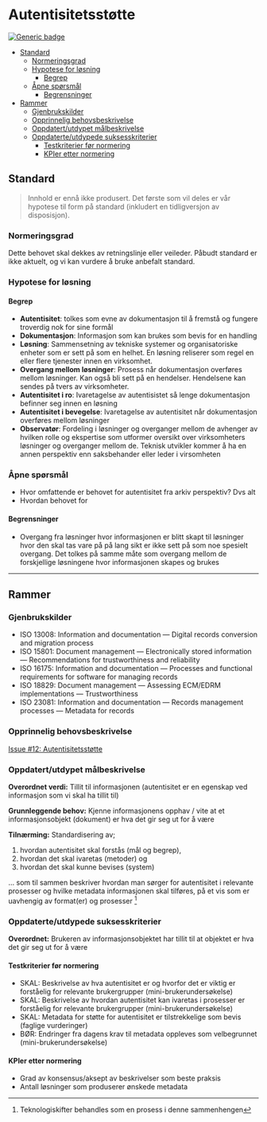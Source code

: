 # Autentisitetsstøtte

[![Generic badge](https://img.shields.io/badge/Status-Kladd-red.svg)](https://shields.io/)

<!-- MarkdownTOC -->

- [Standard](#standard)
	- [Normeringsgrad](#normeringsgrad)
	- [Hypotese for løsning](#hypotese-for-l%C3%B8sning)
		- [Begrep](#begrep)
	- [Åpne spørsmål](#%C3%A5pne-sp%C3%B8rsm%C3%A5l)
		- [Begrensninger](#begrensninger)
- [Rammer](#rammer)
	- [Gjenbrukskilder](#gjenbrukskilder)
	- [Opprinnelig behovsbeskrivelse](#opprinnelig-behovsbeskrivelse)
	- [Oppdatert/utdypet målbeskrivelse](#oppdatertutdypet-m%C3%A5lbeskrivelse)
	- [Oppdaterte/utdypede suksesskriterier](#oppdaterteutdypede-suksesskriterier)
		- [Testkriterier før normering](#testkriterier-f%C3%B8r-normering)
		- [KPIer etter normering](#kpier-etter-normering)

<!-- /MarkdownTOC -->


## Standard

> Innhold er ennå ikke produsert. Det første som vil deles er vår hypotese til form på standard (inkludert en tidligversjon av disposisjon).

### Normeringsgrad

Dette behovet skal dekkes av retningslinje eller veileder. Påbudt standard er ikke aktuelt, og vi kan vurdere å bruke anbefalt standard.

### Hypotese for løsning

#### Begrep

* **Autentisitet**: tolkes som evne av dokumentasjon til å fremstå og fungere troverdig nok for sine formål
* **Dokumentasjon**: Informasjon som kan brukes som bevis for en handling
* **Løsning**: Sammensetning av tekniske systemer og organisatoriske enheter som er sett på som en helhet. En løsning reliserer som regel en eller flere tjenester innen en virksomhet.
* **Overgang mellom løsninger**: Prosess når dokumentasjon overføres mellom løsninger. Kan også bli sett på en hendelser. Hendelsene kan sendes på tvers av virksomheter.
* **Autentisitet i ro**: Ivaretagelse av autentisistet så lenge dokumentasjon befinner seg innen en løsning
* **Autentisitet i bevegelse**: Ivaretagelse av autentisitet når dokumentasjon overføres mellom løsninger
* **Observatør**: Fordeling i løsninger og overganger mellom de avhenger av hvilken rolle og ekspertise som utformer oversikt over virksomheters løsninger og overganger mellom de. Teknisk utvikler kommer å ha en annen perspektiv enn saksbehander eller leder i virsomheten

### Åpne spørsmål

* Hvor omfattende er behovet for autentisitet fra arkiv perspektiv? Dvs alt
* Hvordan behovet for 

#### Begrensninger

* Overgang fra løsninger hvor informasjonen er blitt skapt til løsninger hvor den skal tas vare på på lang sikt er ikke sett på som noe spesielt overgang. Det tolkes på samme måte som overgang mellom de forskjellige løsningene hvor informasjonen skapes og brukes


---

## Rammer

### Gjenbrukskilder

- ISO 13008: Information and documentation — Digital records conversion and migration process
- ISO 15801: Document management — Electronically stored information — Recommendations for trustworthiness and reliability
- ISO 16175: Information and documentation — Processes and functional requirements for software for managing records
- ISO 18829: Document management — Assessing ECM/EDRM implementations — Trustworthiness
- ISO 23081: Information and documentation — Records management processes — Metadata for records

### Opprinnelig behovsbeskrivelse

[Issue #12: Autentisitetsstøtte](https://github.com/arkivverket/standardlab/issues/12)

### Oppdatert/utdypet målbeskrivelse

**Overordnet verdi:** Tillit til informasjonen (autentisitet er en egenskap ved informasjon som vi skal ha tillit til)

**Grunnleggende behov:** Kjenne informasjonens opphav / vite at et informasjonsobjekt (dokument) er hva det gir seg ut for å være

**Tilnærming:** Standardisering av;

1. hvordan autentisitet skal forstås (mål og begrep), 
2. hvordan det skal ivaretas (metoder) og 
3. hvordan det skal kunne bevises (system) 

… som til sammen beskriver hvordan man sørger for autentisitet i relevante prosesser og hvilke metadata informasjonen skal tilføres, på et vis som er uavhengig av format(er) og prosesser [^1]

### Oppdaterte/utdypede suksesskriterier

**Overordnet:** Brukeren av informasjonsobjektet har tillit til at objektet er hva det gir seg ut for å være

#### Testkriterier før normering

- SKAL: Beskrivelse av hva autentisitet er og hvorfor det er viktig er forståelig for relevante brukergrupper (mini-brukerundersøkelse)
- SKAL: Beskrivelse av hvordan autentisitet kan ivaretas i prosesser er forståelig for relevante brukergrupper (mini-brukerundersøkelse)
- SKAL: Metadata for støtte for autentisitet er tilstrekkelige som bevis (faglige vurderinger)
- BØR: Endringer fra dagens krav til metadata oppleves som velbegrunnet (mini-brukerundersøkelse)

#### KPIer etter normering

- Grad av konsensus/aksept av beskrivelser som beste praksis
- Antall løsninger som produserer ønskede metadata

[^1]: Teknologiskifter behandles som en prosess i denne sammenhengen
